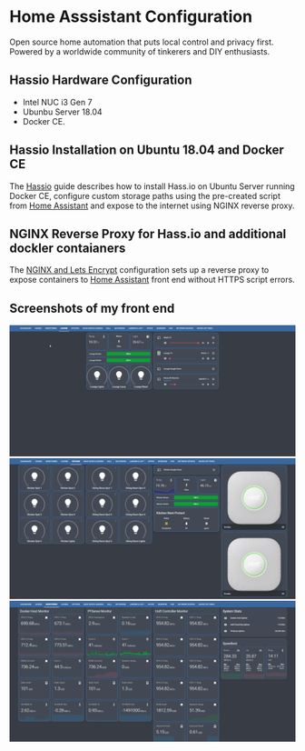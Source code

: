 # Home Asssistant Configuration

Open source home automation that puts local control and privacy first. Powered by a worldwide community of tinkerers and DIY enthusiasts. 

## Hassio Hardware Configuration
- Intel NUC i3 Gen 7 
- Ubunbu Server 18.04
- Docker CE. 

## Hassio Installation on Ubuntu 18.04 and Docker CE
The [Hassio](https://github.com/noodlemctwoodle/hassio/wiki/Install-Hass.io) guide describes how to install Hass.io on Ubuntu Server running Docker CE, configure custom storage paths using the pre-created script from [Home Assistant](https://github.com/home-assistant/hassio-build/blob/master/install/hassio_install) and expose to the internet using NGINX reverse proxy.

## NGINX Reverse Proxy for Hass.io and additional dockler contaianers
The [NGINX and Lets Encrypt](https://github.com/noodlemctwoodle/hassio/wiki/Guide---NGINX-&-Lets-Encrypt) configuration sets up a reverse proxy to expose containers to [Home Assistant](https://www.home-assistant.io/) front end without HTTPS script errors.

## Screenshots of my front end
![hassio1](https://raw.githubusercontent.com/noodlemctwoodle/hassio/master/www/github/screenshots/lounge.png)
![hassio2](https://raw.githubusercontent.com/noodlemctwoodle/hassio/master/www/github/screenshots/kitchen.png)
![hassio3](https://raw.githubusercontent.com/noodlemctwoodle/hassio/master/www/github/screenshots/grafana.png)